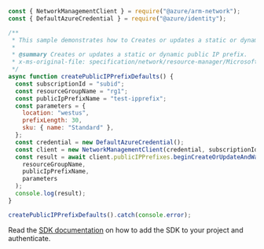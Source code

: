 ```javascript
const { NetworkManagementClient } = require("@azure/arm-network");
const { DefaultAzureCredential } = require("@azure/identity");

/**
 * This sample demonstrates how to Creates or updates a static or dynamic public IP prefix.
 *
 * @summary Creates or updates a static or dynamic public IP prefix.
 * x-ms-original-file: specification/network/resource-manager/Microsoft.Network/stable/2021-08-01/examples/PublicIpPrefixCreateDefaults.json
 */
async function createPublicIPPrefixDefaults() {
  const subscriptionId = "subid";
  const resourceGroupName = "rg1";
  const publicIpPrefixName = "test-ipprefix";
  const parameters = {
    location: "westus",
    prefixLength: 30,
    sku: { name: "Standard" },
  };
  const credential = new DefaultAzureCredential();
  const client = new NetworkManagementClient(credential, subscriptionId);
  const result = await client.publicIPPrefixes.beginCreateOrUpdateAndWait(
    resourceGroupName,
    publicIpPrefixName,
    parameters
  );
  console.log(result);
}

createPublicIPPrefixDefaults().catch(console.error);
```

Read the [SDK documentation](https://github.com/Azure/azure-sdk-for-js/blob/%40azure%2Farm-network_28.0.0/sdk/network/arm-network/README.md) on how to add the SDK to your project and authenticate.
